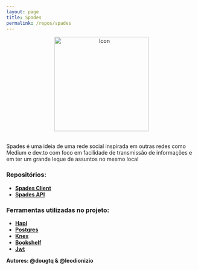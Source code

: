 ```yaml
---
layout: page
title: Spades
permalink: /repos/spades
---
```


<div align="center">
  <img src="https://cdn.rawgit.com/SpadesTQ/logos/master/spades_logo.png" alt="Icon" width="250">
</div>
<br>

Spades é uma ideia de uma rede social inspirada em outras redes como Medium e dev.to com foco em facilidade de transmissão de informações e em ter um grande leque de assuntos no mesmo local 

### Repositórios:
- **[Spades Client](https://github.com/SpadesTQ/Spades)**
- **[Spades API](https://github.com/SpadesTQ/SpadesAPI)**

### Ferramentas utilizadas no projeto:
- **[Hapi](https://hapijs.com/)**
- **[Postgres](https://www.postgresql.org/)**
- **[Knex](http://knexjs.org/)**
- **[Bookshelf](http://bookshelfjs.org/)**
- **[Jwt](https://jwt.io/)**


**Autores: @dougtq & @leodionizio**